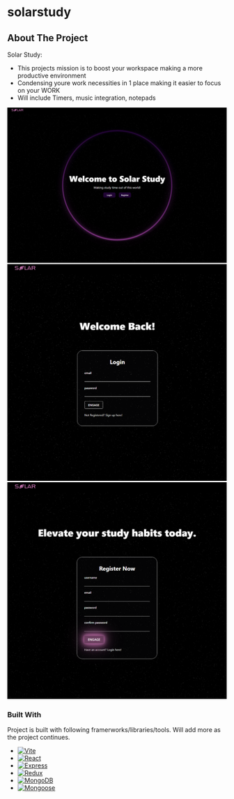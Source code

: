 # solarstudy

<!-- ABOUT THE PROJECT -->
## About The Project

Solar Study:
* This projects mission is to boost your workspace making a more productive environment
* Condensing youre work necessities in 1 place making it easier to focus on your WORK
* Will include Timers, music integration, notepads 


![Home](projimg/main.png?raw=true )
![Login](projimg/login.png?raw=true )
![Register](projimg/register.png?raw=true )



### Built With

Project is built with following framerworks/libraries/tools. Will add more as the project continues. 

* [![Vite][Vitejs.dev]][Vite-url]
* [![React][React.dev]][React-url]
* [![Express][Expressjs.com]][Express-url]
* [![Redux][Redux.js.org]][Redux-url]
* [![MongoDB][MongoDB.com]][MongoDB-url]
* [![Mongoose][Mongoose.com]][Mongoose-url]



[React.dev]: https://img.shields.io/badge/React-20232A?style=for-the-badge&logo=react&logoColor=61DAFB
[React-url]: https://reactjs.org/
[Vitejs.dev]: https://img.shields.io/badge/Vite-7851A9?style=for-the-badge&logo=Vite&logoColor=yellow
[Vite-url]: https://vitejs.dev/
[Expressjs.com]: https://img.shields.io/badge/Express-cccccc?style=for-the-badge&logo=Express&logoColor=000
[Express-url]: https://expressjs.com/
[Redux.js.org]: https://img.shields.io/badge/Redux-ffffff?style=for-the-badge&logo=Redux&logoColor=764abc
[Redux-url]: https://redux.js.org/
[MongoDB.com]: https://img.shields.io/badge/mongodb-001e3b?style=for-the-badge&logo=mongodb&logoColor=00ed64
[MongoDB-url]: https://www.mongodb.com/
[Mongoose.com]: https://img.shields.io/badge/Mongoose-fff?style=for-the-badge&logo=mongoose&logoColor=800
[Mongoose-url]: https://mongoosejs.com/
